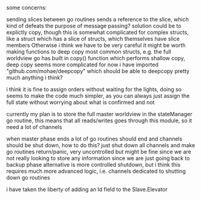 some concerns:

sending slices between go routines sends a reference to the slice, which kind of defeats the purpose of message passing?
solution could be to explictly copy, though this is somewhat complicated for complex structs, like a struct which has a slice of structs, which themselves have slice members
Otherwise i think we have to be very careful
it might be worth making functions to deep copy most common structs, e.g. the full worldview
go has built in copy() function which performs shallow copy, deep copy seems more complicated
for now i have imported "github.com/mohae/deepcopy" which should be able to deepcopy pretty much anything i think?

i think it is fine to assign orders without waiting for the lights, doing so seems to make the code much simpler, as you can always just assign the full state without worrying about what is confirmed and not

currently my plan is to store the full master worldview in the stateManager go routine, this means that all reads/writes goes through this module, so it need a lot of channels

when master phase ends a lot of go routines should end and channels should be shut down, how to do this?
just shut down all channels and make go routines return/panic, very uncontrolled but might be fine since we are not really looking to store any information since we are just going back to backup phase
alternative is more controlled shutdown, but i think this requires much more advanced logic, i.e. channels dedicated to shutting down go routines

i have taken the liberty of adding an Id field to the Slave.Elevator